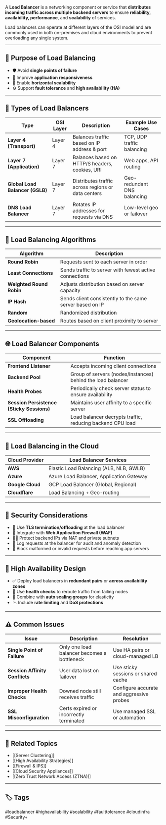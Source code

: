 A **Load Balancer** is a networking component or service that **distributes incoming traffic across multiple backend servers** to ensure **reliability, availability, performance**, and **scalability** of services.

Load balancers can operate at different layers of the OSI model and are commonly used in both on-premises and cloud environments to prevent overloading any single system.

---

## 🎯 Purpose of Load Balancing

- 🛡️ Avoid **single points of failure**
- 🚀 Improve **application responsiveness**
- 🔁 Enable **horizontal scalability**
- ⚙️ Support **fault tolerance** and **high availability (HA)**

---

## 🧱 Types of Load Balancers

| Type                        | OSI Layer | Description                                      | Example Use Cases           |
|-----------------------------|-----------|--------------------------------------------------|-----------------------------|
| **Layer 4 (Transport)**     | Layer 4   | Balances traffic based on IP address & port      | TCP, UDP traffic balancing  |
| **Layer 7 (Application)**   | Layer 7   | Balances based on HTTP/S headers, cookies, URI   | Web apps, API routing       |
| **Global Load Balancer (GSLB)** | Layer 7 | Distributes traffic across regions or data centers| Geo-redundant DNS balancing |
| **DNS Load Balancer**       | Layer 7   | Rotates IP addresses for requests via DNS        | Low-level geo or failover   |

---

## 🔄 Load Balancing Algorithms

| Algorithm        | Description                                                     |
|------------------|-----------------------------------------------------------------|
| **Round Robin**   | Requests sent to each server in order                          |
| **Least Connections** | Sends traffic to server with fewest active connections    |
| **Weighted Round Robin** | Adjusts distribution based on server capacity         |
| **IP Hash**       | Sends client consistently to the same server based on IP       |
| **Random**        | Randomized distribution                                         |
| **Geolocation-based** | Routes based on client proximity to server                |

---

## 🌐 Load Balancer Components

| Component             | Function                                                   |
|------------------------|------------------------------------------------------------|
| **Frontend Listener**  | Accepts incoming client connections                        |
| **Backend Pool**       | Group of servers (nodes/instances) behind the load balancer|
| **Health Probes**      | Periodically check server status to ensure availability    |
| **Session Persistence (Sticky Sessions)** | Maintains user affinity to a specific server |
| **SSL Offloading**     | Load balancer decrypts traffic, reducing backend CPU load  |

---

## 🧰 Load Balancing in the Cloud

| Cloud Provider   | Load Balancer Services                          |
|------------------|--------------------------------------------------|
| **AWS**          | Elastic Load Balancing (ALB, NLB, GWLB)         |
| **Azure**        | Azure Load Balancer, Application Gateway        |
| **Google Cloud** | GCP Load Balancer (Global, Regional)            |
| **Cloudflare**   | Load Balancing + Geo-routing                    |

---

## 🔐 Security Considerations

- 🔐 Use **TLS termination/offloading** at the load balancer
- 🧱 Integrate with **Web Application Firewall (WAF)**
- 🕵️‍♂️ Protect backend IPs via NAT and private subnets
- 🧾 Log requests at the balancer for audit and anomaly detection
- 🚫 Block malformed or invalid requests before reaching app servers

---

## 🧪 High Availability Design

- ✅ Deploy load balancers in **redundant pairs** or **across availability zones**
- 🧭 Use **health checks** to reroute traffic from failing nodes
- 🔁 Combine with **auto scaling groups** for elasticity
- 📉 Include **rate limiting** and **DoS protections**

---

## ⚠️ Common Issues

| Issue                       | Description                                   | Resolution                          |
|-----------------------------|-----------------------------------------------|-------------------------------------|
| **Single Point of Failure** | Only one load balancer becomes a bottleneck   | Use HA pairs or cloud-managed LB    |
| **Session Affinity Conflicts** | User data lost on failover                 | Use sticky sessions or shared cache |
| **Improper Health Checks**  | Downed node still receives traffic            | Configure accurate and aggressive probes |
| **SSL Misconfiguration**    | Certs expired or incorrectly terminated       | Use managed SSL or automation       |

---

## 📎 Related Topics

- [[Server Clustering]]
- [[High Availability Strategies]]
- [[Firewall & IPS]]
- [[Cloud Security Appliances]]
- [[Zero Trust Network Access (ZTNA)]]

---

## 🏷 Tags

#loadbalancer #highavailability #scalability #faulttolerance #cloudinfra #Security+
